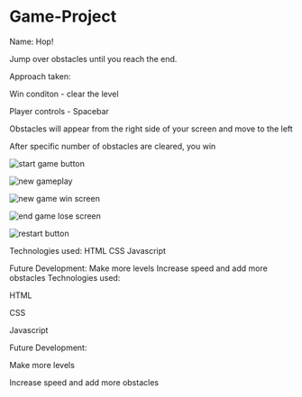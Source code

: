 # Game-Project

Name: Hop!

Jump over obstacles until you reach the end.


Approach taken:

Win conditon - clear the level

Player controls - Spacebar

Obstacles will appear from the right side of your screen and move to the left

After specific number of obstacles are cleared, you win





![start game button](https://user-images.githubusercontent.com/68292255/154707431-a6b6e4ba-6a9d-4838-8282-d661cb35151b.jpg)


![new gameplay](https://user-images.githubusercontent.com/68292255/154751397-b6e3240e-bdaf-45e3-97b6-f34e6469549d.jpg)


![new game win screen](https://user-images.githubusercontent.com/68292255/154751932-f703c5b1-3685-424c-bf57-6506e7d5deee.jpg)


![end game lose screen](https://user-images.githubusercontent.com/68292255/154717110-3e4c5b49-1029-4534-aff8-77667897f380.jpg)


![restart button](https://user-images.githubusercontent.com/68292255/154717127-d0909a0c-b6da-4322-81a6-53297a9003f1.jpg)


Technologies used:
HTML
CSS
Javascript


Future Development:
Make more levels
Increase speed and add more obstacles
Technologies used:

HTML

CSS

Javascript



Future Development:

Make more levels

Increase speed and add more obstacles

